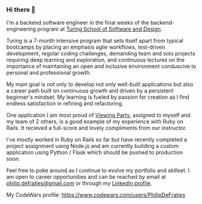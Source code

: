 ### Hi there 👋
I'm a backend software engineer in the final weeks of the backend-engineering program at [Turing School of Software and Design](https://turing.io/). 

Turing is a 7-month intensive program that sets itself apart from typical bootcamps by placing an emphasis agile workflows, test-driven development, regular coding challenges, demanding team and solo projects requiring deep learning and exploration, and continuous lectures on the importance of maintaining an open and inclusive environment conduscive to personal and professional growth.

My main goal is not only to develop not only well-built applications but also a career path built on continuous growth and driven by a persistent beginner's mindset. My learning is fueled by passion for creation as I find endless satisfaction in refining and refactoring. 

One application I am most proud of [Viewing Party](https://github.com/PhilipDeFraties/viewing_party), assigned to myself and my team of 2 others, is a good example of my experience with Ruby on Rails. It recieved a full-score and lovely compliments from our instructor. 

I've mostly worked in Ruby on Rails so far but have recently completed a project assignment using Node.js and am currently building a custom application using Python / Flask which should be pushed to production soon. 

Feel free to poke around as I continue to evolve my portfolio and skillset. I am open to career opportunities and can be reached by email at philip.defraties@gmail.com or through my [LinkedIn profile](https://www.linkedin.com/feed/).

My CodeWars profile: https://www.codewars.com/users/PhilipDeFraties

<!--
**PhilipDeFraties/PhilipDeFraties** is a ✨ _special_ ✨ repository because its `README.md` (this file) appears on your GitHub profile.

Here are some ideas to get you started:

- 🔭 I’m currently working on ...
- 🌱 I’m currently learning ...
- 👯 I’m looking to collaborate on ...
- 🤔 I’m looking for help with ...
- 💬 Ask me about ...
- 📫 How to reach me: ...
- 😄 Pronouns: ...
- ⚡ Fun fact: ...
-->
